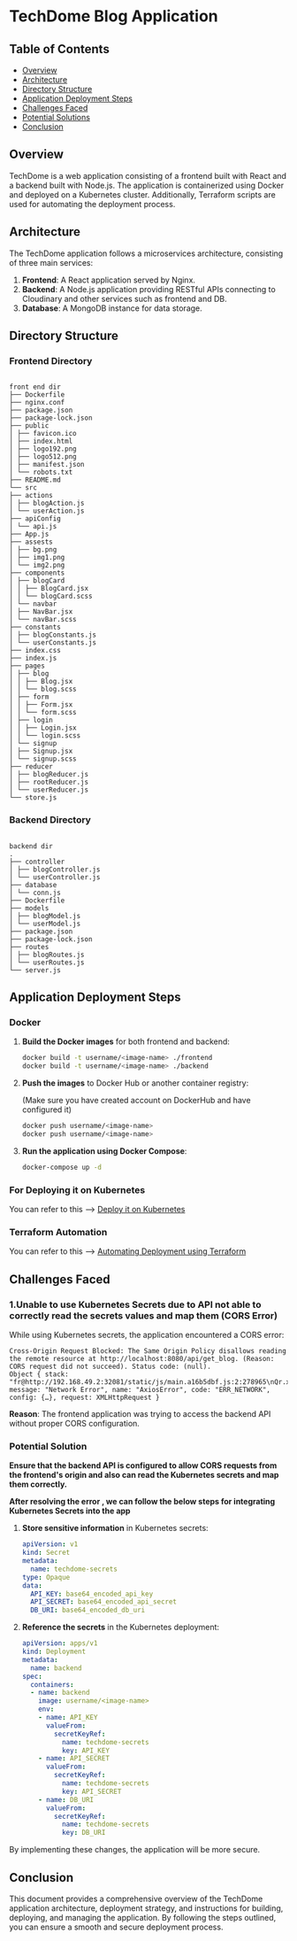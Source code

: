 
# TechDome Blog Application

## Table of Contents
- [Overview](#Overview)
- [Architecture](#Architecture)
- [Directory Structure](#Directory-Structure)
- [Application Deployment Steps](#Application-Deployment-Steps)
- [Challenges Faced](#Challenges-Faced)
- [Potential Solutions](#Potential-Solution)
- [Conclusion](#Conclusion)

## Overview

TechDome is a web application consisting of a frontend built with React and a backend built with Node.js. The application is containerized using Docker and deployed on a Kubernetes cluster. Additionally, Terraform scripts are used for automating the deployment process.

## Architecture

The TechDome application follows a microservices architecture, consisting of three main services:

1. **Frontend**: A React application served by Nginx.
2. **Backend**: A Node.js application providing RESTful APIs connecting to Cloudinary and other services such as frontend and DB.
3. **Database**: A MongoDB instance for data storage.

## Directory Structure

### Frontend Directory
```

front end dir
├── Dockerfile
├── nginx.conf
├── package.json
├── package-lock.json
├── public
│ ├── favicon.ico
│ ├── index.html
│ ├── logo192.png
│ ├── logo512.png
│ ├── manifest.json
│ └── robots.txt
├── README.md
└── src
├── actions
│ ├── blogAction.js
│ └── userAction.js
├── apiConfig
│ └── api.js
├── App.js
├── assests
│ ├── bg.png
│ ├── img1.png
│ └── img2.png
├── components
│ ├── blogCard
│ │ ├── BlogCard.jsx
│ │ └── blogCard.scss
│ └── navbar
│ ├── NavBar.jsx
│ └── navBar.scss
├── constants
│ ├── blogConstants.js
│ └── userConstants.js
├── index.css
├── index.js
├── pages
│ ├── blog
│ │ ├── Blog.jsx
│ │ └── blog.scss
│ ├── form
│ │ ├── Form.jsx
│ │ └── form.scss
│ ├── login
│ │ ├── Login.jsx
│ │ └── login.scss
│ └── signup
│ ├── Signup.jsx
│ └── signup.scss
├── reducer
│ ├── blogReducer.js
│ ├── rootReducer.js
│ └── userReducer.js
└── store.js

```

### Backend Directory
```

backend dir
.
├── controller
│ ├── blogController.js
│ └── userController.js
├── database
│ └── conn.js
├── Dockerfile
├── models
│ ├── blogModel.js
│ └── userModel.js
├── package.json
├── package-lock.json
├── routes
│ ├── blogRoutes.js
│ └── userRoutes.js
└── server.js

````

## Application Deployment Steps

### Docker

1. **Build the Docker images** for both frontend and backend:

   ```bash
   docker build -t username/<image-name> ./frontend
   docker build -t username/<image-name> ./backend
   ```

2. **Push the images** to Docker Hub or another container registry:
   
   (Make sure you have created account on DockerHub and have configured it)

   ```bash
   docker push username/<image-name>
   docker push username/<image-name>
   ```

4. **Run the application using Docker Compose**:
   ```bash
   docker-compose up -d 
   ```
### For Deploying it on Kubernetes 
You can refer to this --> [Deploy it on Kubernetes](K8s/README.md)

### Terraform Automation 
You can refer to this --> [Automating Deployment using Terraform](Terraform/README.md)

## Challenges Faced

### 1.Unable to use Kubernetes Secrets due to API not able to correctly read the secrets values and map them (CORS Error)

While using Kubernetes secrets, the application encountered a CORS error:

```
Cross-Origin Request Blocked: The Same Origin Policy disallows reading the remote resource at http://localhost:8080/api/get_blog. (Reason: CORS request did not succeed). Status code: (null).
Object { stack: "fr@http://192.168.49.2:32081/static/js/main.a16b5dbf.js:2:278965\nQr.xhr</</u.onerror@http://192.168.49.2:32081/static/js/main.a16b5dbf.js:2:294206\n", message: "Network Error", name: "AxiosError", code: "ERR_NETWORK", config: {…}, request: XMLHttpRequest }
```

**Reason**: The frontend application was trying to access the backend API without proper CORS configuration.

### Potential Solution
 **Ensure that the backend API is configured to allow CORS requests from the frontend's origin and also can read the Kubernetes secrets and map them correctly.**  

 **After resolving the error , we can follow the below steps for integrating Kubernetes Secrets into the app**

1. **Store sensitive information** in Kubernetes secrets:

   ```yaml
   apiVersion: v1
   kind: Secret
   metadata:
     name: techdome-secrets
   type: Opaque
   data:
     API_KEY: base64_encoded_api_key
     API_SECRET: base64_encoded_api_secret
     DB_URI: base64_encoded_db_uri
   ```

2. **Reference the secrets** in the Kubernetes deployment:
   ```yaml
   apiVersion: apps/v1
   kind: Deployment
   metadata:
     name: backend
   spec:
     containers:
     - name: backend
       image: username/<image-name>
       env:
       - name: API_KEY
         valueFrom:
           secretKeyRef:
             name: techdome-secrets
             key: API_KEY
       - name: API_SECRET
         valueFrom:
           secretKeyRef:
             name: techdome-secrets
             key: API_SECRET
       - name: DB_URI
         valueFrom:
           secretKeyRef:
             name: techdome-secrets
             key: DB_URI
   ```
 
By implementing these changes, the application will be more secure.

## Conclusion

This document provides a comprehensive overview of the TechDome application architecture, deployment strategy, and instructions for building, deploying, and managing the application. By following the steps outlined, you can ensure a smooth and secure deployment process.

